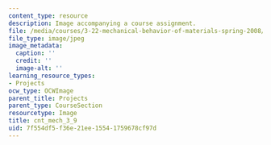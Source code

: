 ```yaml
---
content_type: resource
description: Image accompanying a course assignment.
file: /media/courses/3-22-mechanical-behavior-of-materials-spring-2008/7f554df5f36e21ee15541759678cf97d_cnt_mech_3_9.jpg
file_type: image/jpeg
image_metadata:
  caption: ''
  credit: ''
  image-alt: ''
learning_resource_types:
- Projects
ocw_type: OCWImage
parent_title: Projects
parent_type: CourseSection
resourcetype: Image
title: cnt_mech_3_9
uid: 7f554df5-f36e-21ee-1554-1759678cf97d
---
```

